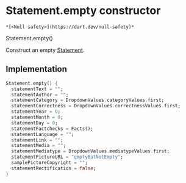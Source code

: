 


# Statement.empty constructor




    *[<Null safety>](https://dart.dev/null-safety)*



Statement.empty()


<p>Construct an empty <a href="../../models_statement/Statement-class.md">Statement</a>.</p>



## Implementation

```dart
Statement.empty() {
  statementText = "";
  statementAuthor = "";
  statementCategory = DropdownValues.categoryValues.first;
  statementCorrectness = DropdownValues.correctnessValues.first;
  statementYear = 0;
  statementMonth = 0;
  statementDay = 0;
  statementFactchecks = Facts();
  statementLanguage = "";
  statementLink = "";
  statementMedia = "";
  statementMediatype = DropdownValues.mediatypeValues.first;
  statementPictureURL = "emptyButNotEmpty";
  samplePictureCopyright = "";
  statementRectification = false;
}
```







